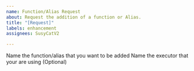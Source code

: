 ```yaml
---
name: Function/Alias Request
about: Request the addition of a function or Alias.
title: "[Request]"
labels: enhancement
assignees: SusyCatV2

---
```


Name the function/alias that you want to be added
Name the executor that your are using (Optional)
